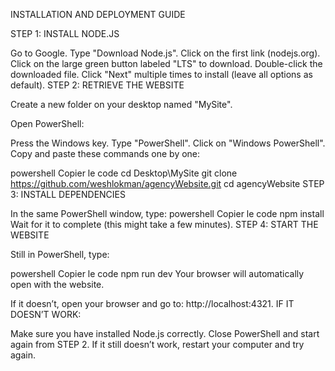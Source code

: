 INSTALLATION AND DEPLOYMENT GUIDE

STEP 1: INSTALL NODE.JS

Go to Google.
Type "Download Node.js".
Click on the first link (nodejs.org).
Click on the large green button labeled "LTS" to download.
Double-click the downloaded file.
Click "Next" multiple times to install (leave all options as default).
STEP 2: RETRIEVE THE WEBSITE

Create a new folder on your desktop named "MySite".

Open PowerShell:

Press the Windows key.
Type "PowerShell".
Click on "Windows PowerShell".
Copy and paste these commands one by one:

powershell
Copier le code
cd Desktop\MySite
git clone https://github.com/weshlokman/agencyWebsite.git
cd agencyWebsite
STEP 3: INSTALL DEPENDENCIES

In the same PowerShell window, type:
powershell
Copier le code
npm install
Wait for it to complete (this might take a few minutes).
STEP 4: START THE WEBSITE

Still in PowerShell, type:

powershell
Copier le code
npm run dev
Your browser will automatically open with the website.

If it doesn’t, open your browser and go to:
http://localhost:4321.
IF IT DOESN’T WORK:

Make sure you have installed Node.js correctly.
Close PowerShell and start again from STEP 2.
If it still doesn’t work, restart your computer and try again.